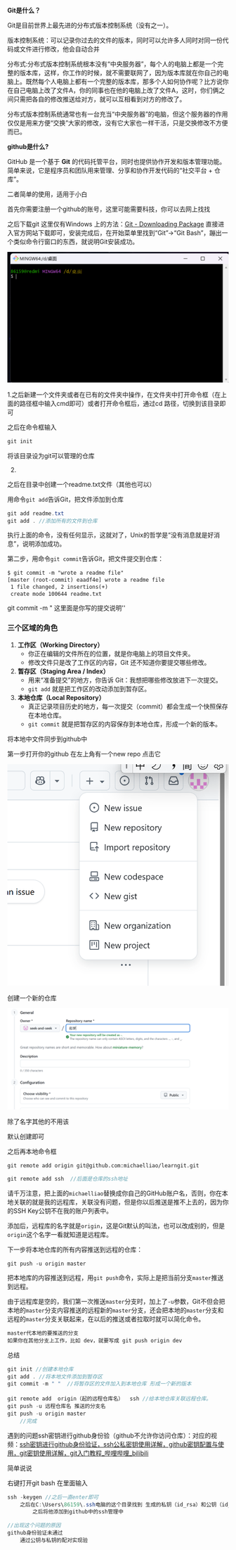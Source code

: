 **Git是什么？**

Git是目前世界上最先进的分布式版本控制系统（没有之一）。

版本控制系统：可以记录你过去的文件的版本，同时可以允许多人同时对同一份代码或文件进行修改，他会自动合并

分布式:分布式版本控制系统根本没有“中央服务器”，每个人的电脑上都是一个完整的版本库，这样，你工作的时候，就不需要联网了，因为版本库就在你自己的电脑上。既然每个人电脑上都有一个完整的版本库，那多个人如何协作呢？比方说你在自己电脑上改了文件A，你的同事也在他的电脑上改了文件A，这时，你们俩之间只需把各自的修改推送给对方，就可以互相看到对方的修改了。

分布式版本控制系统通常也有一台充当“中央服务器”的电脑，但这个服务器的作用仅仅是用来方便“交换”大家的修改，没有它大家也一样干活，只是交换修改不方便而已。

**github是什么?**

GitHub 是一个基于 **Git** 的代码托管平台，同时也提供协作开发和版本管理功能。简单来说，它是程序员和团队用来管理、分享和协作开发代码的“社交平台 + 仓库”。



二者简单的使用，适用于小白

首先你需要注册一个github的账号，这里可能需要科技，你可以去网上找找

之后下载git 这里仅有Windows 上的方法：[Git - Downloading Package](https://git-scm.com/downloads/win) 直接进入官方网站下载即可，安装完成后，在开始菜单里找到“Git”->“Git Bash”，蹦出一个类似命令行窗口的东西，就说明Git安装成功。

![image-20250826171847241](%E5%9B%BE%E7%89%87/image-20250826171847241.png)

1.之后新建一个文件夹或者在已有的文件夹中操作，在文件夹中打开命令框（在上面的路径框中输入cmd即可）或者打开命令框后，通过cd 路径，切换到该目录即可

之后在命令框输入

~~~java
git init 
~~~

将该目录设为git可以管理的仓库

2.

之后在目录中创建一个readme.txt文件（其他也可以）

用命令`git add`告诉Git，把文件添加到仓库

~~~java
git add readme.txt
git add . //添加所有的文件到仓库
~~~

执行上面的命令，没有任何显示，这就对了，Unix的哲学是“没有消息就是好消息”，说明添加成功。

第二步，用命令`git commit`告诉Git，把文件提交到仓库：

~~~
$ git commit -m "wrote a readme file"
[master (root-commit) eaadf4e] wrote a readme file
 1 file changed, 2 insertions(+)
 create mode 100644 readme.txt
~~~

git commit -m " 这里面是你写的提交说明''

###  三个区域的角色

1. **工作区（Working Directory）**
   - 你正在编辑的文件所在的位置，就是你电脑上的项目文件夹。
   - 修改文件只是改了工作区的内容，Git 还不知道你要提交哪些修改。
2. **暂存区（Staging Area / Index）**
   - 用来“准备提交”的地方，你告诉 Git：我想把哪些修改放进下一次提交。
   - `git add` 就是把工作区的改动添加到暂存区。
3. **本地仓库（Local Repository）**
   - 真正记录项目历史的地方，每一次提交（commit）都会生成一个快照保存在本地仓库。
   - `git commit` 就是把暂存区的内容保存到本地仓库，形成一个新的版本。



将本地中文件同步到github中

第一步打开你的github 在左上角有一个new repo 点击它

![image-20250826173437251](%E5%9B%BE%E7%89%87/image-20250826173437251.png)

创建一个新的仓库

![image-20250826173548806](%E5%9B%BE%E7%89%87/image-20250826173548806.png)

除了名字其他的不用该

默认创建即可

之后再本地命令框

```plain
git remote add origin git@github.com:michaelliao/learngit.git
```

~~~java
git remote add ssh  //后面是仓库的ssh地址
~~~



请千万注意，把上面的`michaelliao`替换成你自己的GitHub账户名，否则，你在本地关联的就是我的远程库，关联没有问题，但是你以后推送是推不上去的，因为你的SSH Key公钥不在我的账户列表中。

添加后，远程库的名字就是`origin`，这是Git默认的叫法，也可以改成别的，但是`origin`这个名字一看就知道是远程库。

下一步将本地仓库的所有内容推送到远程的仓库：

~~~
git push -u origin master
~~~

把本地库的内容推送到远程，用`git push`命令，实际上是把当前分支`master`推送到远程。

由于远程库是空的，我们第一次推送`master`分支时，加上了`-u`参数，Git不但会把本地的`master`分支内容推送的远程新的`master`分支，还会把本地的`master`分支和远程的`master`分支关联起来，在以后的推送或者拉取时就可以简化命令。

~~~java
master代本地的要推送的分支
如果你在其他分支上工作，比如 dev，就要写成 git push origin dev
~~~

总结

~~~java
git init //创建本地仓库
git add . //将本地文件添加到暂存区
git commit -m " "  //将暂存区的文件加入到本地仓库 形成一个新的版本
    
git remote add  origin（起的远程仓库名）  ssh //给本地仓库关联远程仓库。
git push -u 远程仓库名 推送的分支名
git push -u origin master
    //完成
~~~

遇到的问题ssh密钥进行github身份验（github不允许你访问仓库）：对应的视频：[ssh密钥进行github身份验证，ssh公私密钥使用详解，github密钥配置与使用，git密钥使用详解，git入门教程_哔哩哔哩_bilibili](https://www.bilibili.com/video/BV1dV411G77N/?spm_id_from=333.1007.top_right_bar_window_history.content.click&vd_source=127adf6855a90faec2902ad991db5dd1)

简单说说

右键打开git bash 在里面输入

~~~java
ssh -keygen //之后一直enter即可
    之后在C:\Users\86159\.ssh电脑的这个目录找到 生成的私钥（id_rsa）和公钥（id_rsa.pub），打开公钥复制
        之后将他添加到github中的ssh管理中
~~~

~~~java
//出现这个问题的原因
github身份验证未通过
    通过公钥与私钥的配对实现验
~~~

